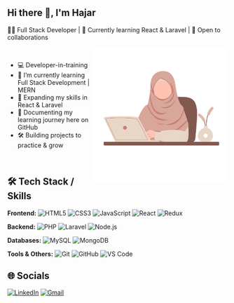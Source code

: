 ##  Hi there 👋, I'm Hajar
👩‍💻 Full Stack Developer | 🌱 Currently learning React & Laravel | 🚀 Open to collaborations  


<img src="./assets/pic1.png" align="right" width="310" alt="About Me Illustration">

<br>

- 💻 Developer-in-training    
- 🌱  I’m currently learning Full Stack Development | MERN  
- 🎯 Expanding my skills in React & Laravel  
- 📝 Documenting my learning journey here on GitHub  
- 🛠️ Building projects to practice & grow  


<br>

## 🛠️ Tech Stack / Skills

**Frontend:**
![HTML5](https://img.shields.io/badge/HTML5-ffb6c1?style=for-the-badge\&logo=html5\&logoColor=white)
![CSS3](https://img.shields.io/badge/CSS3-fcd5ce?style=for-the-badge\&logo=css3\&logoColor=white)
![JavaScript](https://img.shields.io/badge/JavaScript-fff0ba?style=for-the-badge\&logo=javascript\&logoColor=black)
![React](https://img.shields.io/badge/React-bfd7ff?style=for-the-badge\&logo=react\&logoColor=61DAFB)
![Redux](https://img.shields.io/badge/Redux-e9c7ff?style=for-the-badge\&logo=redux\&logoColor=white)

**Backend:**
![PHP](https://img.shields.io/badge/PHP-d8b4ff?style=for-the-badge\&logo=php\&logoColor=4F5B93)
![Laravel](https://img.shields.io/badge/Laravel-ffb6c1?style=for-the-badge\&logo=laravel\&logoColor=white)
![Node.js](https://img.shields.io/badge/Node.js-c1f0f6?style=for-the-badge\&logo=node.js\&logoColor=white)

**Databases:**
![MySQL](https://img.shields.io/badge/MySQL-fff0ba?style=for-the-badge\&logo=mysql\&logoColor=4479A1)
![MongoDB](https://img.shields.io/badge/MongoDB-bfd7ff?style=for-the-badge\&logo=mongodb\&logoColor=4EA94B)

**Tools & Others:**
![Git](https://img.shields.io/badge/Git-ffe0e6?style=for-the-badge\&logo=git\&logoColor=F05032)
![GitHub](https://img.shields.io/badge/GitHub-e9c7ff?style=for-the-badge\&logo=github\&logoColor=181717)
![VS Code](https://img.shields.io/badge/VS%20Code-c1f0f6?style=for-the-badge\&logo=visual-studio-code\&logoColor=0078D4)




## 🌐 Socials

[![LinkedIn](https://img.shields.io/badge/LinkedIn-BAE1FF?style=for-the-badge\&logo=linkedin\&logoColor=white)](https://www.linkedin.com/in/hajar-sosso-0a73a529b/)
[![Gmail](https://img.shields.io/badge/Gmail-FF69B4?style=for-the-badge\&logo=gmail\&logoColor=white)](mailto:sossohajar@gmail.com)



